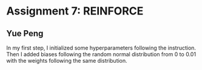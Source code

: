 Assignment 7: REINFORCE
====
Yue Peng
----

In my first step, I initialized some hyperparameters following the instruction. Then I added biases following the random normal distribution from 0 to 0.01 with the weights following the same distribution.